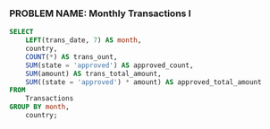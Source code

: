 ### PROBLEM NAME: Monthly Transactions I

```sql
SELECT
    LEFT(trans_date, 7) AS month,
    country,
    COUNT(*) AS trans_ount,
    SUM(state = 'approved') AS approved_count,
    SUM(amount) AS trans_total_amount,
    SUM((state = 'approved') * amount) AS approved_total_amount
FROM
    Transactions
GROUP BY month,
    country;
```

